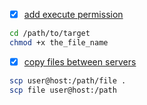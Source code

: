 - [x] [add execute permission](https://askubuntu.com/questions/409025/permission-denied-when-running-sh-scripts)
```bash
cd /path/to/target
chmod +x the_file_name
```
- [x] [copy files between servers](https://stackoverflow.com/questions/11208895/bash-command-to-copy-file-from-one-computer-to-another)
```bash
scp user@host:/path/file .
scp file user@host:/path
```
